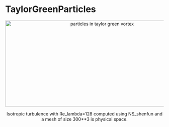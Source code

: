 # TaylorGreenParticles

<p align="center">
    <img src="https://github.com/hietwll/TaylorGreenParticles/raw/master/gif/tau_p_555.56.gif" width="600" height="275" alt="particles in taylor green vortex"/>
</p>
<p align="center">
    Isotropic turbulence with Re_lambda=128 computed using NS_shenfun and a mesh of size 300**3 is physical space.
</p>